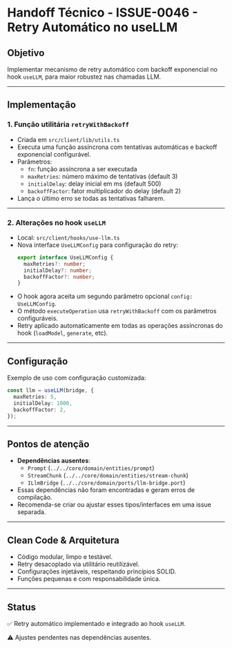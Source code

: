 # Handoff Técnico - ISSUE-0046 - Retry Automático no useLLM

## Objetivo
Implementar mecanismo de retry automático com backoff exponencial no hook `useLLM`, para maior robustez nas chamadas LLM.

---

## Implementação

### 1. Função utilitária `retryWithBackoff`

- Criada em `src/client/lib/utils.ts`
- Executa uma função assíncrona com tentativas automáticas e backoff exponencial configurável.
- Parâmetros:
  - `fn`: função assíncrona a ser executada
  - `maxRetries`: número máximo de tentativas (default 3)
  - `initialDelay`: delay inicial em ms (default 500)
  - `backoffFactor`: fator multiplicador do delay (default 2)
- Lança o último erro se todas as tentativas falharem.

---

### 2. Alterações no hook `useLLM`

- Local: `src/client/hooks/use-llm.ts`
- Nova interface `UseLLMConfig` para configuração do retry:
  ```ts
  export interface UseLLMConfig {
    maxRetries?: number;
    initialDelay?: number;
    backoffFactor?: number;
  }
  ```
- O hook agora aceita um segundo parâmetro opcional `config: UseLLMConfig`.
- O método `executeOperation` usa `retryWithBackoff` com os parâmetros configuráveis.
- Retry aplicado automaticamente em todas as operações assíncronas do hook (`loadModel`, `generate`, etc).

---

## Configuração

Exemplo de uso com configuração customizada:

```ts
const llm = useLLM(bridge, {
  maxRetries: 5,
  initialDelay: 1000,
  backoffFactor: 2,
});
```

---

## Pontos de atenção

- **Dependências ausentes**: 
  - `Prompt` (`../../core/domain/entities/prompt`)
  - `StreamChunk` (`../../core/domain/entities/stream-chunk`)
  - `ILlmBridge` (`../../core/domain/ports/llm-bridge.port`)
- Essas dependências não foram encontradas e geram erros de compilação.
- Recomenda-se criar ou ajustar esses tipos/interfaces em uma issue separada.

---

## Clean Code & Arquitetura

- Código modular, limpo e testável.
- Retry desacoplado via utilitário reutilizável.
- Configurações injetáveis, respeitando princípios SOLID.
- Funções pequenas e com responsabilidade única.

---

## Status

✅ Retry automático implementado e integrado ao hook `useLLM`.

⚠️ Ajustes pendentes nas dependências ausentes.

